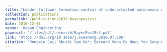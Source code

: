 ```yaml
---
title: "Leader-follower formation control of underactuated autonomous underwater vehicles"
collection: publications
permalink: /publication/2019-bayespostest
date: 2010-12-01
venue: 'Ocean Engineering'
paperurl: '/files/pdf/research/BayesPostEst.pdf'
link: 'https://doi.org/10.1016/j.oceaneng.2010.07.006'
citation: 'Rongxin Cui; Shuzhi Sam Ge*; Bernard Voon Ee How; Yoo Sang Choo. &quot;Leader-follower formation control of underactuated autonomous underwater vehicles.&quot; <i>Ocean Engineering</i>, 2010, 37(17-18): 1491-1502. doi:10.1016/j.oceaneng.2010.07.006'
---
```

